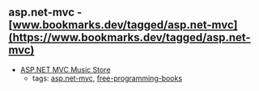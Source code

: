 asp.net-mvc - [www.bookmarks.dev/tagged/asp.net-mvc](https://www.bookmarks.dev/tagged/asp.net-mvc) 
---
* [ASP.NET MVC Music Store](http://mvcmusicstore.codeplex.com)
    * tags: [asp.net-mvc](../tags/asp.net-mvc.md), [free-programming-books](../tags/free-programming-books.md)
